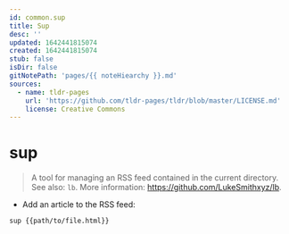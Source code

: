 ```yaml
---
id: common.sup
title: Sup
desc: ''
updated: 1642441815074
created: 1642441815074
stub: false
isDir: false
gitNotePath: 'pages/{{ noteHiearchy }}.md'
sources:
  - name: tldr-pages
    url: 'https://github.com/tldr-pages/tldr/blob/master/LICENSE.md'
    license: Creative Commons
---
```

# sup

> A tool for managing an RSS feed contained in the current directory.
> See also: `lb`.
> More information: <https://github.com/LukeSmithxyz/lb>.

- Add an article to the RSS feed:

`sup {{path/to/file.html}}`

